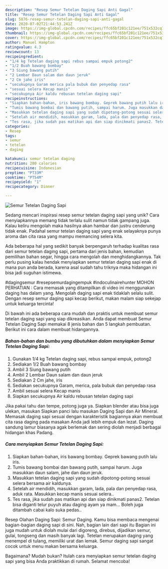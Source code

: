 ```yaml
---
description: "Resep Semur Tetelan Daging Sapi Anti Gagal"
title: "Resep Semur Tetelan Daging Sapi Anti Gagal"
slug: 5876-resep-semur-tetelan-daging-sapi-anti-gagal
date: 2020-07-02T21:44:53.241Z
image: https://img-global.cpcdn.com/recipes/ffc65bf201c121ee/751x532cq70/semur-tetelan-daging-sapi-foto-resep-utama.jpg
thumbnail: https://img-global.cpcdn.com/recipes/ffc65bf201c121ee/751x532cq70/semur-tetelan-daging-sapi-foto-resep-utama.jpg
cover: https://img-global.cpcdn.com/recipes/ffc65bf201c121ee/751x532cq70/semur-tetelan-daging-sapi-foto-resep-utama.jpg
author: Manuel Hampton
ratingvalue: 4.3
reviewcount: 13
recipeingredient:
- "1/4 kg Tetelan daging sapi rebus sampai empuk potong2"
- "1/2 Buah bawang bombay"
- "3 Siung bawang putih"
- "2 Lembar Daun salam dan daun jeruk"
- "2 Cm jahe iris"
- "secukupnya Garam merica pala bubuk dan penyedap rasa"
- "sesuai selera Kecap manis"
- "secukupnya Air kaldu rebusan tetelan daging sapi"
recipeinstructions:
- "Siapkan bahan-bahan, iris bawang bombay. Geprek bawang putih lalu iris."
- "Tumis bawang bombai dan bawang putih, sampai harum. Juga masukkan daun salam, jahe dan daun jeruk."
- "Masukkan tetelan daging sapi yang sudah dipotong-potong sesuai selera bersama air kaldunya."
- "Setelah air mendidih, masukkan garam, lada, pala dan penyedap rasa, aduk rata. Masukkan kecap manis sesuai selera.."
- "Tes rasa, jika sudah pas matikan api dan siap dinikmati panas2. Tetelan bisa diganti telur puyuh atau daging ayam ya mam... Boleh juga ditambah cabai kalo suka pedas.."
categories:
- Resep
tags:
- semur
- tetelan
- daging

katakunci: semur tetelan daging 
nutrition: 280 calories
recipecuisine: Indonesian
preptime: "PT33M"
cooktime: "PT54M"
recipeyield: "1"
recipecategory: Dinner

---
```



![Semur Tetelan Daging Sapi](https://img-global.cpcdn.com/recipes/ffc65bf201c121ee/751x532cq70/semur-tetelan-daging-sapi-foto-resep-utama.jpg)

Sedang mencari inspirasi resep semur tetelan daging sapi yang unik? Cara menyiapkannya memang tidak terlalu sulit namun tidak gampang juga. Kalau keliru mengolah maka hasilnya akan hambar dan justru cenderung tidak enak. Padahal semur tetelan daging sapi yang enak selayaknya punya aroma dan cita rasa yang mampu memancing selera kita.

Ada beberapa hal yang sedikit banyak berpengaruh terhadap kualitas rasa dari semur tetelan daging sapi, pertama dari jenis bahan, kemudian pemilihan bahan segar, hingga cara mengolah dan menghidangkannya. Tak perlu pusing kalau hendak menyiapkan semur tetelan daging sapi enak di mana pun anda berada, karena asal sudah tahu triknya maka hidangan ini bisa jadi suguhan istimewa.

#dagingsemur #resepsemurdagingempuk #indoculinairehunter MOHON PERHATIAN : Cara memasak yang ditampilkan di video ini menggunakan daging has dalam yang. Mengolah daging sapi enak tidaklah selalu sulit. Dengan resep semur daging sapi kecap berikut, makan malam siap sekejap untuk keluarga tercinta!


Di bawah ini ada beberapa cara mudah dan praktis untuk membuat semur tetelan daging sapi yang siap dikreasikan. Anda dapat membuat Semur Tetelan Daging Sapi memakai 8 jenis bahan dan 5 langkah pembuatan. Berikut ini cara dalam membuat hidangannya.

<!--inarticleads1-->

##### Bahan-bahan dan bumbu yang dibutuhkan dalam menyiapkan Semur Tetelan Daging Sapi:

1. Gunakan 1/4 kg Tetelan daging sapi, rebus sampai empuk, potong2
1. Sediakan 1/2 Buah bawang bombay
1. Ambil 3 Siung bawang putih
1. Ambil 2 Lembar Daun salam dan daun jeruk
1. Sediakan 2 Cm jahe, iris
1. Sediakan secukupnya Garam, merica, pala bubuk dan penyedap rasa
1. Ambil sesuai selera Kecap manis
1. Siapkan secukupnya Air kaldu rebusan tetelan daging sapi


Jika pakai tahu dan tempe, potong juga ya. Siapkan blender atau bisa juga ulekan, masukan Siapkan panci lalu masukan Daging Sapi dan Air Mineral. Memasak daging sapi sesuai dengan karakteristik bagiannya akan membuat cita rasa daging pada masakan Anda jadi lebih empuk dan lezat. Daging sandung lamur biasanya agak berlemak dan sering diolah menjadi berbagai hidangan khas Padang. 

<!--inarticleads2-->

##### Cara menyiapkan Semur Tetelan Daging Sapi:

1. Siapkan bahan-bahan, iris bawang bombay. Geprek bawang putih lalu iris.
1. Tumis bawang bombai dan bawang putih, sampai harum. Juga masukkan daun salam, jahe dan daun jeruk.
1. Masukkan tetelan daging sapi yang sudah dipotong-potong sesuai selera bersama air kaldunya.
1. Setelah air mendidih, masukkan garam, lada, pala dan penyedap rasa, aduk rata. Masukkan kecap manis sesuai selera..
1. Tes rasa, jika sudah pas matikan api dan siap dinikmati panas2. Tetelan bisa diganti telur puyuh atau daging ayam ya mam... Boleh juga ditambah cabai kalo suka pedas..


Resep Olahan Daging Sapi: Semur Daging. Kamu bisa membaca mengenai bagian-bagian daging sapi di sini. Nah, bagian lain dari sapi itu Bagian ini juga mudah untuk diolah mulai dari digoreng, direbus, dijadikan semur, gulai, tongseng dan masih banyak lagi. Tetelan merupakan daging yang menempel di tulang, memiliki urat dan lemak. Semur daging sapi sangat cocok untuk menu makan bersama keluarga. 

Bagaimana? Mudah bukan? Itulah cara menyiapkan semur tetelan daging sapi yang bisa Anda praktikkan di rumah. Selamat mencoba!
